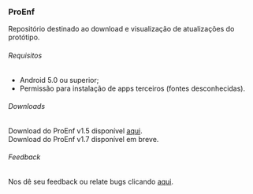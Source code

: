 ### ProEnf
Repositório destinado ao download e visualização de atualizações do protótipo.

###### Requisitos
- Android 5.0 ou superior;
- Permissão para instalação de apps terceiros (fontes desconhecidas).

###### Downloads
Download do ProEnf v1.5 disponível [aqui](https://drive.google.com/u/0/uc?id=12ReUxPwiQXwP-KI39jvYZPCE2dhC3Nkb&export=download).
<br />Download do ProEnf v1.7 disponível em breve.

###### Feedback
Nos dê seu feedback ou relate bugs clicando [aqui](https://forms.gle/1tQqyndUzywQ2PW29).

